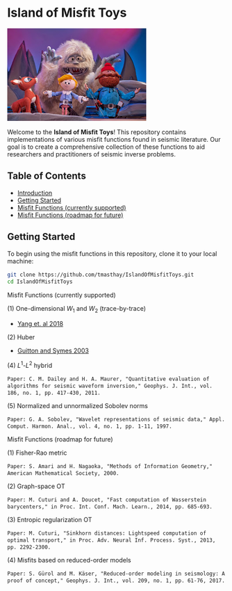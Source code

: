 # Island of Misfit Toys

![Island of Misfit Toys Banner](IslandOfMisfitToys.jpg)

Welcome to the **Island of Misfit Toys**! This repository contains implementations of various misfit functions found in seismic literature. Our goal is to create a comprehensive collection of these functions to aid researchers and practitioners of seismic inverse problems.

## Table of Contents

- [Introduction](#introduction)
- [Getting Started](#getting-started)
- [Misfit Functions (currently supported)](#misfit-functions)
- [Misfit Functions (roadmap for future)](#contribution-guidelines)

## Getting Started

To begin using the misfit functions in this repository, clone it to your local machine:

```bash
git clone https://github.com/tmasthay/IslandOfMisfitToys.git
cd IslandOfMisfitToys
```

Misfit Functions (currently supported)

(1) One-dimensional $W_1$ and $W_2$ (trace-by-trace) 
  - [Yang et. al 2018](https://scholar.google.com/scholar?hl=en&as_sdt=0%2C44&q=Application+of+optimal+transport+and+the+quadratic+Wasserstein+metric+to+full-waveform+inversion&btnG=)

(2) Huber
  - [Guitton and Symes 2003](https://scholar.google.com/scholar?hl=en&as_sdt=0%2C44&q=Guitton%2C+A.%2C+and+W.+W.+Symes%2C+2003%2C+Robust+inversion+of+seismic+data+using+the+Huber+norm%3A+Geophysics&btnG=)

(4) $L^1$-$L^2$ hybrid

    Paper: C. M. Dailey and H. A. Maurer, "Quantitative evaluation of algorithms for seismic waveform inversion," Geophys. J. Int., vol. 186, no. 1, pp. 417-430, 2011.

(5) Normalized and unnormalized Sobolev norms

    Paper: G. A. Sobolev, "Wavelet representations of seismic data," Appl. Comput. Harmon. Anal., vol. 4, no. 1, pp. 1-11, 1997.

Misfit Functions (roadmap for future)

(1) Fisher-Rao metric

    Paper: S. Amari and H. Nagaoka, "Methods of Information Geometry," American Mathematical Society, 2000.

(2) Graph-space OT

    Paper: M. Cuturi and A. Doucet, "Fast computation of Wasserstein barycenters," in Proc. Int. Conf. Mach. Learn., 2014, pp. 685-693.

(3) Entropic regularization OT

    Paper: M. Cuturi, "Sinkhorn distances: Lightspeed computation of optimal transport," in Proc. Adv. Neural Inf. Process. Syst., 2013, pp. 2292-2300.

(4) Misfits based on reduced-order models

    Paper: S. Gürol and M. Käser, "Reduced-order modeling in seismology: A proof of concept," Geophys. J. Int., vol. 209, no. 1, pp. 61-76, 2017.
